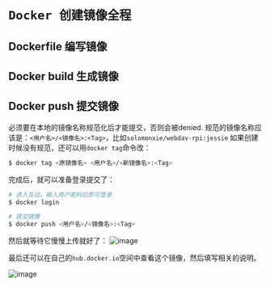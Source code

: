 # `Docker 创建镜像全程`

## Dockerfile 编写镜像


## Docker build 生成镜像


## Docker push 提交镜像

必须要在本地的镜像名称规范化后才能提交，否则会被denied.
规范的镜像名称应该是：`<用户名>/<镜像名>:<Tag>`，比如`solomonxie/webdav-rpi:jessie`
如果创建时候没有规范，还可以用`docker tag`命令改：
```sh
$ docker tag <原镜像名> <用户名>/<新镜像名>:<Tag>
```

完成后，就可以准备登录提交了：
```sh
# 进入互动，输入用户密码后即可登录
$ docker login

# 提交镜像
$ docker push <用户名>/<镜像名>:<Tag>
```
然后就等待它慢慢上传就好了：
![image](https://user-images.githubusercontent.com/14041622/46584704-11aa9880-ca99-11e8-99f5-38056072ddc3.png)

最后还可以在自己的`hub.docker.io`空间中查看这个镜像，然后填写相关的说明。

![image](https://user-images.githubusercontent.com/14041622/46648351-60565080-cbc7-11e8-8338-18784d97c30b.png)

